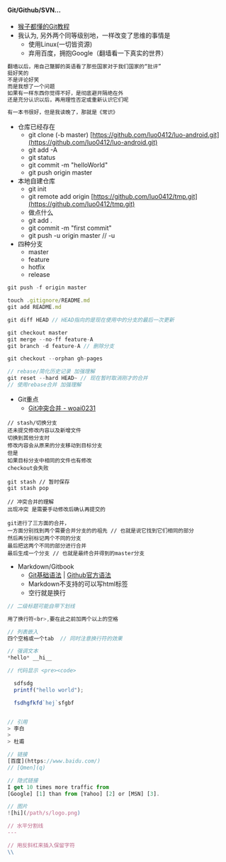 #### **Git/Github/SVN...**

* [猴子都懂的Git教程](http://backlogtool.com/git-guide/cn/stepup/stepup1_1.html)
* 我认为, 另外两个同等级别地，一样改变了思维的事情是
  * 使用Linux\(一切皆资源\)
  * 弃用百度，拥抱Google（翻墙看一下真实的世界）

```js
翻墙以后，用自己蹩脚的英语看了那些国家对于我们国家的“批评”
挺好笑的
不是评论好笑
而是我想了一个问题
如果有一样东西你觉得不好，是彻底避开隔绝在外
还是充分认识以后，再用理性否定或重新认识它们呢

有一本书很好，但是我读晚了，那就是《常识》
```

* 仓库已经存在
  * git clone \(-b master\) [https://github.com/luo0412/luo-android.git](https://github.com/luo0412/luo-android.git)
  * git add -A
  * git status
  * git commit -m "helloWorld"
  * git push origin master
* 本地自建仓库
  * git init
  * git remote add origin [https://github.com/luo0412/tmp.git](https://github.com/luo0412/tmp.git)
  * 做点什么
  * git add .
  * git commit -m "first commit"
  * git push -u origin master // -u
* 四种分支
  * master
  * feature
  * hotfix
  * release

```js
git push -f origin master

touch .gitignore/README.md
git add README.md

git diff HEAD // HEAD指向的是现在使用中的分支的最后一次更新 

git checkout master 
git merge --no-ff feature-A  
git branch -d feature-A // 删除分支

git checkout --orphan gh-pages

// rebase/简化历史记录 加强理解
git reset --hard HEAD~ // 现在暂时取消刚才的合并
// 使用rebase合并 加强理解
```

* Git重点
  * [Git冲突合并 - woai0231](https://github.com/woai30231/webDevDetails/tree/master/13)

```
// stash/切换分支 
还未提交修改内容以及新增文件
切换到其他分支时
修改内容会从原来的分支移动到目标分支
但是
如果目标分支中相同的文件也有修改
checkout会失败

git stash // 暂时保存
git stash pop

// 冲突合并的理解
出现冲突 是需要手动修改后确认再提交的

git进行了三方面的合并，
一方面分别找到两个需要合并分支的的祖先 // 也就是说它找到它们相同的部分
然后再分别标记两个不同的分支
最后把这两个不同的部分进行合并
最后生成一个分支 // 也就是最终合并得到的master分支
```

* Markdown/Gitbook
  * [Git基础语法](http://wowubuntu.com/markdown/#header) \| [Github官方语法](https://guides.github.com/pdfs/markdown-cheatsheet-online.pdf)
  * Markdown不支持的可以写html标签
  * 空行就是换行 

```js
// 二级标题可能自带下划线

用了换行符<br>,要在此之前加两个以上的空格

// 列表嵌入 
四个空格或一个tab  // 同时注意换行符的效果

// 强调文本 
*hello* __hi__

// 代码显示 <pre><code>

  sdfsdg
  printf("hello world");

  fsdhgfkfd`hej`sfgbf


// 引用
> 李白
>
> 杜甫

// 链接
[百度](https://www.baidu.com/)
// [Qmen](q)

// 隐式链接
I get 10 times more traffic from 
[Google] [1] than from [Yahoo] [2] or [MSN] [3].

// 图片 
![hi](/path/s/logo.png) 

// 水平分割线  
---

// 用反斜杠来插入保留字符 
\\
```



